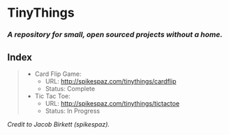 # TinyThings
### *A repository for small, open sourced projects without a home.*

## Index
> * Card Flip Game:
>    * URL: http://spikespaz.com/tinythings/cardflip
>    * Status: Complete
> * Tic Tac Toe:
>    * URL: http://spikespaz.com/tinythings/tictactoe
>    * Status: In Progress

*Credit to Jacob Birkett (spikespaz).*
